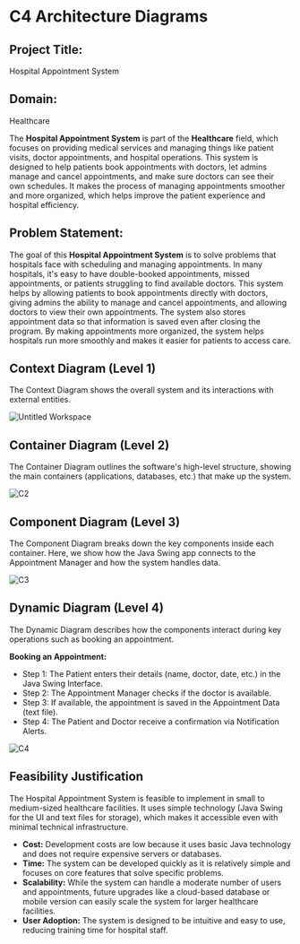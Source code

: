 # C4 Architecture Diagrams

## Project Title:
Hospital Appointment System

## Domain:
Healthcare

The **Hospital Appointment System** is part of the **Healthcare** field, which focuses on providing medical services and managing things like patient visits, doctor appointments, and hospital operations. This system is designed to help patients book appointments with doctors, let admins manage and cancel appointments, and make sure doctors can see their own schedules. It makes the process of managing appointments smoother and more organized, which helps improve the patient experience and hospital efficiency.

## Problem Statement:
The goal of this **Hospital Appointment System** is to solve problems that hospitals face with scheduling and managing appointments. In many hospitals, it's easy to have double-booked appointments, missed appointments, or patients struggling to find available doctors. This system helps by allowing patients to book appointments directly with doctors, giving admins the ability to manage and cancel appointments, and allowing doctors to view their own appointments. The system also stores appointment data so that information is saved even after closing the program. By making appointments more organized, the system helps hospitals run more smoothly and makes it easier for patients to access care.

## Context Diagram (Level 1)
The Context Diagram shows the overall system and its interactions with external entities.


![Untitled Workspace](https://github.com/user-attachments/assets/3a726816-b11e-4224-a799-07f43937149a)

## Container Diagram (Level 2)
The Container Diagram outlines the software's high-level structure, showing the main containers (applications, databases, etc.) that make up the system.

![C2](https://github.com/user-attachments/assets/25629140-9228-4906-ae6f-93d3aeab9885)

## Component Diagram (Level 3)
The Component Diagram breaks down the key components inside each container. Here, we show how the Java Swing app connects to the Appointment Manager and how the system handles data.

![C3](https://github.com/user-attachments/assets/52ffdb4b-d815-4f0f-977e-39cf22c403e6)

## Dynamic Diagram (Level 4)
The Dynamic Diagram describes how the components interact during key operations such as booking an appointment.

**Booking an Appointment:**
- Step 1: The Patient enters their details (name, doctor, date, etc.) in the Java Swing Interface.
- Step 2: The Appointment Manager checks if the doctor is available.
- Step 3: If available, the appointment is saved in the Appointment Data (text file).
- Step 4: The Patient and Doctor receive a confirmation via Notification Alerts.

![C4](https://github.com/user-attachments/assets/8198a67b-a5ca-4920-8124-0290bb9ad8ac)

## Feasibility Justification
The Hospital Appointment System is feasible to implement in small to medium-sized healthcare facilities. It uses simple technology (Java Swing for the UI and text files for storage), which makes it accessible even with minimal technical infrastructure.

- **Cost:** Development costs are low because it uses basic Java technology and does not require expensive servers or databases.
- **Time:** The system can be developed quickly as it is relatively simple and focuses on core features that solve specific problems.
- **Scalability:** While the system can handle a moderate number of users and appointments, future upgrades like a cloud-based database or mobile version can easily scale the system for larger healthcare facilities.
- **User Adoption:** The system is designed to be intuitive and easy to use, reducing training time for hospital staff.
